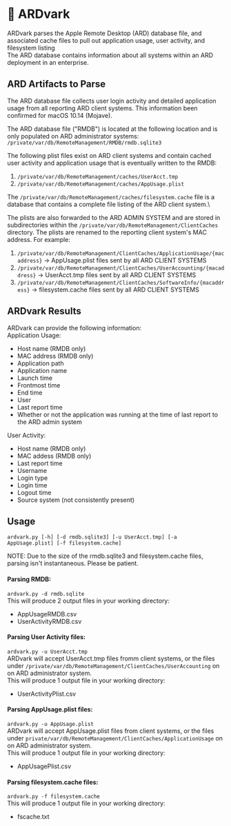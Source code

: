 # :apple: ARDvark 

ARDvark parses the Apple Remote Desktop (ARD) database file, and associated cache files to pull out application usage, user activity, and filesystem listing\
The ARD database contains information about all systems within an ARD deployment in an enterprise.

## ARD Artifacts to Parse
The ARD database file collects user login activity and detailed application usage from all reporting ARD client systems.
This information been confirmed for macOS 10.14 (Mojave). 

The ARD database file ("RMDB") is located at the following location and is only populated on ARD administrator systems:\
`/private/var/db/RemoteManagement/RMDB/rmdb.sqlite3`

The following plist files exist on ARD client systems and contain cached user activity and application usage that is eventually written to the RMDB:
1.  `/private/var/db/RemoteManagement/caches/UserAcct.tmp`
2.  `/private/var/db/RemoteManagement/caches/AppUsage.plist`

The `/private/var/db/RemoteManagement/caches/filesystem.cache` file is a database that contains a complete file listing of the ARD client system.\

The plists are also forwarded to the ARD ADMIN SYSTEM and are stored in subdirectories within the `/private/var/db/RemoteManagement/ClientCaches` directory. 
The plists are renamed to the reporting client system's MAC address. For example:
1. `/private/var/db/RemoteManagement/ClientCaches/ApplicationUsage/{macaddress}` -> AppUsage.plist files sent by all ARD CLIENT SYSTEMS
2. `/private/var/db/RemoteManagement/ClientCaches/UserAccounting/{macaddress}` -> UserAcct.tmp files sent by all ARD CLIENT SYSTEMS
3. `/private/var/db/RemoteManagement/ClientCaches/SoftwareInfo/{macaddress}` -> filesystem.cache files sent by all ARD CLIENT SYSTEMS

## ARDvark Results
ARDvark can provide the following information:\
Application Usage:
* Host name (RMDB only)
* MAC address (RMDB only)
* Application path
* Application name
* Launch time
* Frontmost time
* End time
* User
* Last report time
* Whether or not the application was running at the time of last report to the ARD admin system

User Activity:
* Host name (RMDB only)
* MAC addess (RMDB only)
* Last report time
* Username
* Login type
* Login time
* Logout time
* Source system (not consistently present)


## Usage
`ardvark.py [-h] [-d rmdb.sqlite3] [-u UserAcct.tmp] [-a AppUsage.plist] [-f filesystem.cache]`

NOTE: Due to the size of the rmdb.sqlite3 and filesystem.cache files, parsing isn't instantaneous. Please be patient.

#### Parsing RMDB:
`ardvark.py -d rmdb.sqlite`\
This will produce 2 output files in your working directory:
* AppUsageRMDB.csv
* UserActivityRMDB.csv

#### Parsing User Activity files:
`ardvark.py -u UserAcct.tmp`\
ARDvark will accept UserAcct.tmp files fromm client systems, or the files under `/private/var/db/RemoteManagement/ClientCaches/UserAccounting` 
on on ARD administrator system.\
This will produce 1 output file in your working directory:
* UserActivityPlist.csv

#### Parsing AppUsage.plist files:
`ardvark.py -u AppUsage.plist`\
ARDvark will accept AppUsage.plist files from client systems, or the files under `private/var/db/RemoteManagement/ClientCaches/ApplicationUsage`
on on ARD administrator system.\
This will produce 1 output file in your working directory:
* AppUsagePlist.csv

#### Parsing filesystem.cache files:
`ardvark.py -f filesystem.cache`\
This will produce 1 output file in your working directory:
* fscache.txt